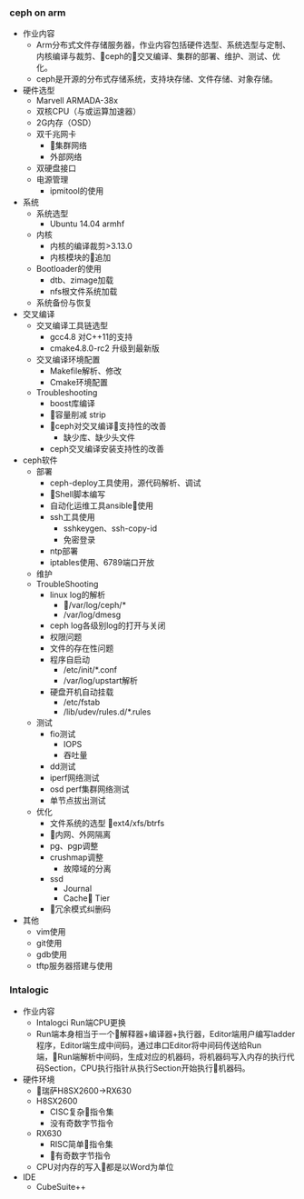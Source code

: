 ### ceph on arm
- 作业内容
    - Arm分布式文件存储服务器，作业内容包括硬件选型、系统选型与定制、内核编译与裁剪、ceph的交叉编译、集群的部署、维护、测试、优化。
    - ceph是开源的分布式存储系统，支持块存储、文件存储、对象存储。
- 硬件选型
    - Marvell ARMADA-38x
    - 双核CPU（与或运算加速器）
    - 2G内存（OSD）
    - 双千兆网卡
        - 集群网络
        - 外部网络
    - 双硬盘接口
    - 电源管理
        - ipmitool的使用
- 系统
    - 系统选型
        - Ubuntu 14.04 armhf
    - 内核
        - 内核的编译裁剪>3.13.0
        - 内核模块的追加
    - Bootloader的使用
        - dtb、zimage加载
        - nfs根文件系统加载
    - 系统备份与恢复
- 交叉编译
    - 交叉编译工具链选型
        - gcc4.8 对C++11的支持
        - cmake4.8.0-rc2 升级到最新版
    - 交叉编译环境配置
        - Makefile解析、修改
        - Cmake环境配置
    - Troubleshooting
        - boost库编译
        - 容量削减 strip
        - ceph对交叉编译支持性的改善
            - 缺少库、缺少头文件
        - ceph交叉编译安装支持性的改善
- ceph软件
    - 部署
        - ceph-deploy工具使用，源代码解析、调试
        - Shell脚本编写
        - 自动化运维工具ansible使用
        - ssh工具使用
            - sshkeygen、ssh-copy-id
            - 免密登录
        - ntp部署
        - iptables使用、6789端口开放
    - 维护
    - TroubleShooting
        - linux log的解析
            - /var/log/ceph/*
            - /var/log/dmesg
        - ceph log各级别log的打开与关闭
        - 权限问题
        - 文件的存在性问题
        - 程序自启动
            - /etc/init/*.conf
            - /var/log/upstart解析
        - 硬盘开机自动挂载
            - /etc/fstab
            - /lib/udev/rules.d/*.rules
    - 测试
        - fio测试
            - IOPS
            - 吞吐量
        - dd测试
        - iperf网络测试
        - osd perf集群网络测试
        - 单节点拔出测试
    - 优化
        - 文件系统的选型 ext4/xfs/btrfs
        - 内网、外网隔离
        - pg、pgp调整
        - crushmap调整
            - 故障域的分离
        - ssd
            - Journal
            - Cache Tier
        - 冗余模式纠删码
- 其他
    - vim使用
    - git使用
    - gdb使用
    - tftp服务器搭建与使用
### Intalogic
- 作业内容
    - Intalogci Run端CPU更换
    - Run端本身相当于一个解释器+编译器+执行器，Editor端用户编写ladder程序，Editor端生成中间码，通过串口Editor将中间码传送给Run端，Run端解析中间码，生成对应的机器码，将机器码写入内存的执行代码Section，CPU执行指针从执行Section开始执行机器码。
- 硬件环境
    - 瑞萨H8SX2600->RX630
    - H8SX2600
        - CISC复杂指令集
        - 没有奇数字节指令
    - RX630
        - RISC简单指令集
        - 有奇数字节指令
    - CPU对内存的写入都是以Word为单位
- IDE
    - CubeSuite++

